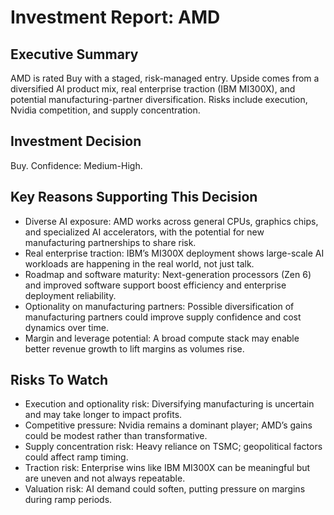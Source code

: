 # Investment Report: AMD
## Executive Summary
AMD is rated Buy with a staged, risk-managed entry. Upside comes from a diversified AI product mix, real enterprise traction (IBM MI300X), and potential manufacturing-partner diversification. Risks include execution, Nvidia competition, and supply concentration.

## Investment Decision
Buy. Confidence: Medium-High.

## Key Reasons Supporting This Decision
- Diverse AI exposure: AMD works across general CPUs, graphics chips, and specialized AI accelerators, with the potential for new manufacturing partnerships to share risk.
- Real enterprise traction: IBM’s MI300X deployment shows large-scale AI workloads are happening in the real world, not just talk.
- Roadmap and software maturity: Next-generation processors (Zen 6) and improved software support boost efficiency and enterprise deployment reliability.
- Optionality on manufacturing partners: Possible diversification of manufacturing partners could improve supply confidence and cost dynamics over time.
- Margin and leverage potential: A broad compute stack may enable better revenue growth to lift margins as volumes rise.

## Risks To Watch
- Execution and optionality risk: Diversifying manufacturing is uncertain and may take longer to impact profits.
- Competitive pressure: Nvidia remains a dominant player; AMD’s gains could be modest rather than transformative.
- Supply concentration risk: Heavy reliance on TSMC; geopolitical factors could affect ramp timing.
- Traction risk: Enterprise wins like IBM MI300X can be meaningful but are uneven and not always repeatable.
- Valuation risk: AI demand could soften, putting pressure on margins during ramp periods.